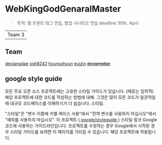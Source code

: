 # WebKingGodGenaralMaster
> 목적: 웹 프론트 태그 연습, 협업 시나리오 연습
> deadline 30th, April

<table>
    <tr>
        <td>
            Team 3
        </td>
    </tr>
</table>


## Team

[devjangdae](https://github.com/devjangdae) 
[osh8242](https://github.com/osh8242)
[hyunsohyun](https://github.com/hyunsohyun)
[euizin](https://github.com/euizin)
~~[devjangdae](https://github.com/devjangdae)~~


##  google style guide

모든 주요 오픈 소스 프로젝트에는 고유한 스타일 가이드가 있습니다.
(때로는 임의적) 해당 프로젝트에 대한 코드를 작성하는 방법에 대해. 그것은 많이
모든 코드가 일관적일 때 대규모 코드베이스를 이해하기가 더 쉽습니다.
스타일.

"스타일"은 "변수 이름에 카멜 케이스 사용"에서
"전역 변수를 사용하지 마십시오"에서 "예외를 사용하지 마십시오". 이 프로젝트
([ google/styleguide ](https://github.com/google/styleguide)) 스타일 링크
Google 코드에 사용하는 가이드라인입니다. 프로젝트를 수정하는 경우
Google에서 시작된 경우 스타일 가이드를 보려면 이 페이지를 가리킬 수 있습니다.
해당 프로젝트에 적용됩니다.